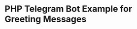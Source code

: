 # PHP Telegram Bot Example for Greeting Messages

[core-github]: https://github.com/php-telegram-bot/core "php-telegram-bot/core"
